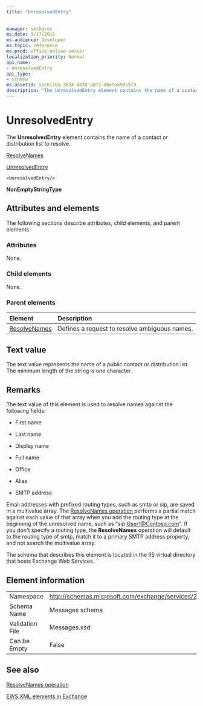 ```yaml
---
title: "UnresolvedEntry"
 
 
manager: sethgros
ms.date: 9/17/2015
ms.audience: Developer
ms.topic: reference
ms.prod: office-online-server
localization_priority: Normal
api_name:
- UnresolvedEntry
api_type:
- schema
ms.assetid: 5ac6116a-3b24-40f8-a877-dbe9a6935919
description: "The UnresolvedEntry element contains the name of a contact or distribution list to resolve."
---
```


# UnresolvedEntry

The **UnresolvedEntry** element contains the name of a contact or distribution list to resolve. 
  
[ResolveNames](resolvenames.md)
  
[UnresolvedEntry](unresolvedentry.md)
  
```
<UnresolvedEntry/>
```

 **NonEmptyStringType**
## Attributes and elements

The following sections describe attributes, child elements, and parent elements.
  
### Attributes

None.
  
### Child elements

None.
  
### Parent elements

|**Element**|**Description**|
|:-----|:-----|
|[ResolveNames](resolvenames.md) <br/> |Defines a request to resolve ambiguous names.  <br/> |
   
## Text value

The text value represents the name of a public contact or distribution list. The minimum length of the string is one character.
  
## Remarks

The text value of this element is used to resolve names against the following fields:
  
- First name
    
- Last name
    
- Display name
    
- Full name
    
- Office
    
- Alias
    
- SMTP address
    
Email addresses with prefixed routing types, such as smtp or sip, are saved in a multivalue array. The [ResolveNames operation](resolvenames-operation.md) performs a partial match against each value of that array when you add the routing type at the beginning of the unresolved name, such as "sip:User1@Contoso.com". If you don't specify a routing type, the **ResolveNames** operation will default to the routing type of smtp, match it to a primary SMTP address property, and not search the multivalue array. 
  
The schema that describes this element is located in the IIS virtual directory that hosts Exchange Web Services.
  
## Element information

|||
|:-----|:-----|
|Namespace  <br/> |http://schemas.microsoft.com/exchange/services/2006/messages  <br/> |
|Schema Name  <br/> |Messages schema  <br/> |
|Validation File  <br/> |Messages.xsd  <br/> |
|Can be Empty  <br/> |False  <br/> |
   
## See also



[ResolveNames operation](resolvenames-operation.md)


[EWS XML elements in Exchange](ews-xml-elements-in-exchange.md)

